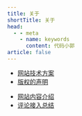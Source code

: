 ```yaml
---
title: 关于
shortTitle: 关于
head:
  - - meta
    - name: keywords
      content: 代码小郭
article: false 
---
```



* [网站技术方案](./blog-tech-list.md)
* [版权的声明](./copyright.md)
<!-- * [关于作者](./intro.md) -->
* [网站内容介绍](./zd.md)
* [评论接入总结](./waline.md)